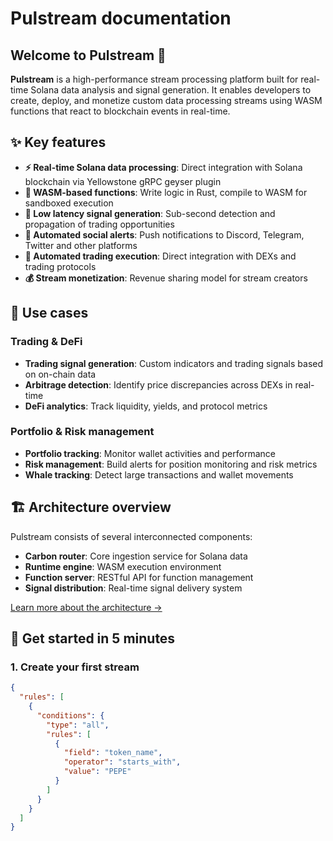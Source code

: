 # Pulstream documentation

## Welcome to Pulstream 🚀

**Pulstream** is a high-performance stream processing platform built for real-time Solana data analysis and signal generation. It enables developers to create, deploy, and monetize custom data processing streams using WASM functions that react to blockchain events in real-time.

## ✨ Key features

- **⚡ Real-time Solana data processing**: Direct integration with Solana blockchain via Yellowstone gRPC geyser plugin
- **🔧 WASM-based functions**: Write logic in Rust, compile to WASM for sandboxed execution
- **📡 Low latency signal generation**: Sub-second detection and propagation of trading opportunities
- **📱 Automated social alerts**: Push notifications to Discord, Telegram, Twitter and other platforms
- **🤖 Automated trading execution**: Direct integration with DEXs and trading protocols
- **💰 Stream monetization**: Revenue sharing model for stream creators

## 🎯 Use cases

### Trading & DeFi
- **Trading signal generation**: Custom indicators and trading signals based on on-chain data
- **Arbitrage detection**: Identify price discrepancies across DEXs in real-time
- **DeFi analytics**: Track liquidity, yields, and protocol metrics

### Portfolio & Risk management
- **Portfolio tracking**: Monitor wallet activities and performance
- **Risk management**: Build alerts for position monitoring and risk metrics
- **Whale tracking**: Detect large transactions and wallet movements

## 🏗️ Architecture overview

Pulstream consists of several interconnected components:
- **Carbon router**: Core ingestion service for Solana data
- **Runtime engine**: WASM execution environment
- **Function server**: RESTful API for function management
- **Signal distribution**: Real-time signal delivery system

[Learn more about the architecture →](architecture/README.md)

## 🚀 Get started in 5 minutes

### 1. Create your first stream

```json
{
  "rules": [
    {
      "conditions": {
        "type": "all",
        "rules": [
          {
            "field": "token_name",
            "operator": "starts_with",
            "value": "PEPE"
          }
        ]
      }
    }
  ]
}
```
